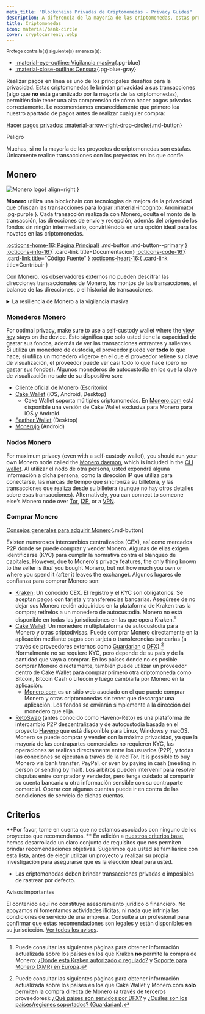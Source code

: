 ```yaml
---
meta_title: "Blockchains Privadas de Criptomonedas - Privacy Guides"
description: A diferencia de la mayoría de las criptomonedas, estas proporcionan privacidad en las transacciones por defecto. Monero es nuestra mejor opción para ocultar la información de las transacciones.
title: Criptomonedas
icon: material/bank-circle
cover: cryptocurrency.webp
---
```


<small>Protege contra la(s) siguiente(s) amenaza(s):</small>

- [:material-eye-outline: Vigilancia masiva](basics/common-threats.md#mass-surveillance-programs ""){.pg-blue}
- [:material-close-outline: Censura](basics/common-threats.md#avoiding-censorship ""){.pg-blue-gray}

Realizar pagos en línea es uno de los principales desafíos para la privacidad. Estas criptomonedas le brindan privacidad a sus transacciones (algo que **no** está garantizado por la mayoría de las criptomonedas), permitiéndole tener una alta comprensión de cómo hacer pagos privados correctamente. Le recomendamos encarecidamente que primero lea nuestro apartado de pagos antes de realizar cualquier compra:

[Hacer pagos privados: :material-arrow-right-drop-circle:](advanced/payments.md ""){.md-button}

<div class="admonition danger" markdown>
<p class="admonition-title">Peligro</p>

Muchas, si no la mayoría de los proyectos de criptomonedas son estafas. Únicamente realice transacciones con los proyectos en los que confíe.

</div>

## Monero

<div class="admonition recommendation" markdown>

![Monero logo](assets/img/cryptocurrency/monero.svg){ align=right }

**Monero** utiliza una blockchain con tecnologías de mejora de la privacidad que ofuscan las transacciones para lograr [:material-incognito: Anonimato](basics/common-threats.md#anonymity-vs-privacy){ .pg-purple }. Cada transacción realizada con Monero, oculta el monto de la transacción, las direcciones de envío y recepción, además del origen de los fondos sin ningún intermediario, convirtiéndola en una opción ideal para los novatos en las criptomonedas.

[:octicons-home-16: Página Principal](https://getmonero.org){ .md-button .md-button--primary }
[:octicons-info-16:](https://getmonero.org/resources/user-guides){ .card-link title=Documentación}
[:octicons-code-16:](https://github.com/monero-project/monero){ .card-link title="Código Fuente" }
[:octicons-heart-16:](https://getmonero.org/get-started/contributing){ .card-link title=Contribuir }

</details>

</div>

Con Monero, los observadores externos no pueden descifrar las direcciones transaccionales de Monero, los montos de las transacciones, el balance de las direcciones, o el historial de transacciones.

<details class="info" markdown>
<summary>La resiliencia de Monero a la vigilancia masiva</summary>

En agosto de 2021, CipherTrace [anunció](https://web.archive.org/web/20240223224846/https://ciphertrace.com/enhanced-monero-tracing) capacidades mejoradas de rastreo de Monero para agencias gubernamentales. Publicaciones públicas muestran cómo la Red de Ejecución de Delitos Financieros del Departamento de Tesorería del Gobierno de los Estados Unidos [licenció](https://sam.gov/opp/d12cbe9afbb94ca68006d0f006d355ac/view) el módulo CipherTrace de Monero a finales de 2022.

La privacidad del gráfico transaccional de Monero está limitada por sus firmas de anillo relativamente pequeñas, especialmente contra ataques dirigidos. Las características de privacidad de Monero también han sido [cuestionadas](https://web.archive.org/web/20180331203053/https://wired.com/story/monero-privacy) por algunos investigadores de seguridad, y una serie de vulnerabilidades graves han sido encontradas y corregidas en el pasado, haciendo que las reclamaciones de organizaciones como CipherTrace no están descartadas. Mientras es poco probable que las herramientas de vigilancia masiva de Monero existan como lo hacen para Bitcoin y otras, es seguro que las herramientas de rastreo ayudan en las investigaciones dirigidas.

En última instancia, Monero es el principal candidato para una criptomoneda amigable con la privacidad, pero sus argumentos de privacidad **no** han sido definitivamente comprobados de una manera u otra. Más tiempo e investigación es requerida para encontrar los puntos donde Monero es lo suficientemente resistente a los ataques como para proporcionar la privacidad adecuada.

</details>

### Monederos Monero

For optimal privacy, make sure to use a self-custody wallet where the [view key](https://getmonero.org/resources/moneropedia/viewkey.html) stays on the device. Esto significa que solo usted tiene la capacidad de gastar sus fondos, además de ver las transacciones entrantes y salientes. Si utiliza un monedero de custodia, el proveedor puede ver **todo** lo que hace; si utiliza un monedero «ligero» en el que el proveedor retiene su clave de visualización, el proveedor puede ver casi todo lo que hace (pero no gastar sus fondos). Algunos monederos de autocustodia en los que la clave de visualización no sale de su dispositivo son:

- [Cliente oficial de Monero](https://getmonero.org/downloads) (Escritorio)
- [Cake Wallet](https://cakewallet.com) (iOS, Android, Desktop)
    - Cake Wallet soporta múltiples criptomonedas. En [Monero.com](https://monero.com) está disponible una versión de Cake Wallet exclusiva para Monero para iOS y Android.
- [Feather Wallet](https://featherwallet.org) (Desktop)
- [Monerujo](https://monerujo.io) (Android)

### Nodos Monero

For maximum privacy (even with a self-custody wallet), you should run your own Monero node called the [Monero daemon](https://docs.getmonero.org/interacting/monerod-reference), which is included in the [CLI wallet](https://getmonero.org/downloads/#cli). Al utilizar el nodo de otra persona, usted expondrá alguna información a dicha persona, como la dirección IP que utiliza para conectarse, las marcas de tiempo que sincroniza su billetera, y las transacciones que realiza desde su billetera (aunque no hay otros detalles sobre esas transacciones). Alternatively, you can connect to someone else’s Monero node over [Tor](alternative-networks.md#tor), [I2P](alternative-networks.md#i2p-the-invisible-internet-project), or a [VPN](vpn.md).

### Comprar Monero

[Consejos generales para adquirir Monero](advanced/payments.md#acquisition ""){.md-button}

Existen numerosos intercambios centralizados (CEX), así como mercados P2P donde se puede comprar y vender Monero. Algunas de ellas exigen identificarse (KYC) para cumplir la normativa contra el blanqueo de capitales. However, due to Monero's privacy features, the only thing known to the seller is *that* you bought Monero, but not how much you own or where you spend it (after it leaves the exchange). Algunos lugares de confianza para comprar Monero son:

- [Kraken](https://kraken.com): Un conocido CEX. El registro y el KYC son obligatorios. Se aceptan pagos con tarjeta y transferencias bancarias. Asegúrese de no dejar sus Monero recién adquiridos en la plataforma de Kraken tras la compra; retírelos a un monedero de autocustodia. Monero no está disponible en todas las jurisdicciones en las que opera Kraken.[^1]
- [Cake Wallet](https://cakewallet.com): Un monedero multiplataforma de autocustodia para Monero y otras criptodivisas. Puede comprar Monero directamente en la aplicación mediante pagos con tarjeta o transferencias bancarias (a través de proveedores externos como [Guardarian](https://guardarian.com) o [DFX](https://dfx.swiss)).[^2] Normalmente no se requiere KYC, pero depende de su país y de la cantidad que vaya a comprar. En los países donde no es posible comprar Monero directamente, también puede utilizar un proveedor dentro de Cake Wallet para comprar primero otra criptomoneda como Bitcoin, Bitcoin Cash o Litecoin y luego cambiarla por Monero en la aplicación.
    - [Monero.com](https://monero.com) es un sitio web asociado en el que puede comprar Monero y otras criptomonedas sin tener que descargar una aplicación. Los fondos se enviarán simplemente a la dirección del monedero que elija.
- [RetoSwap](https://retoswap.com) (antes conocido como Haveno-Reto) es una plataforma de intercambio P2P descentralizada y de autocustodia basada en el proyecto [Haveno](https://haveno.exchange) que está disponible para Linux, Windows y macOS. Monero se puede comprar y vender con la máxima privacidad, ya que la mayoría de las contrapartes comerciales no requieren KYC, las operaciones se realizan directamente entre los usuarios (P2P), y todas las conexiones se ejecutan a través de la red Tor. It is possible to buy Monero via bank transfer, PayPal, or even by paying in cash (meeting in person or sending by mail). Los árbitros pueden intervenir para resolver disputas entre comprador y vendedor, pero tenga cuidado al compartir su cuenta bancaria u otra información sensible con su contraparte comercial. Operar con algunas cuentas puede ir en contra de las condiciones de servicio de dichas cuentas.

## Criterios

**Por favor, tome en cuenta que no estamos asociados con ninguno de los proyectos que recomendamos. ** En adición a [nuestros criterios base](about/criteria.md), hemos desarrollado un claro conjunto de requisitos que nos permiten brindar recomendaciones objetivas. Sugerimos que usted se familiarice con esta lista, antes de elegir utilizar un proyecto y realizar su propia investigación para asegurarse que es la elección ideal para usted.

- Las criptomonedas deben brindar transacciones privadas o imposibles de rastrear por defecto.

<div class="admonition tip" markdown>
<p class="admonition-title">Avisos importantes</p>

El contenido aquí no constituye asesoramiento jurídico o financiero. No apoyamos ni fomentamos actividades ilícitas, ni nada que infrinja las condiciones de servicio de una empresa. Consulte a un profesional para confirmar que estas recomendaciones son legales y están disponibles en su jurisdicción. [Ver todos los avisos](about/notices.md).

</div>

[^1]: Puede consultar las siguientes páginas para obtener información actualizada sobre los países en los que Kraken **no** permite la compra de Monero: [¿Dónde está Kraken autorizado o regulado?](https://support.kraken.com/hc/en-us/articles/where-is-kraken-licensed-or-regulated) y [Soporte para Monero (XMR) en Europa](https://support.kraken.com/hc/en-us/articles/support-for-monero-xmr-in-europe).
[^2]: Puede consultar las siguientes páginas para obtener información actualizada sobre los países en los que Cake Wallet y Monero.com **solo** permiten la compra directa de Monero (a través de terceros proveedores): [¿Qué países son servidos por DFX?](https://docs.dfx.swiss/en/faq.html#which-countries-are-served-by-dfx) y [¿Cuáles son los países/regiones soportados? (Guardarian)](https://guardarian.freshdesk.com/support/solutions/articles/80001151826-what-are-the-supported-countries-regions).
